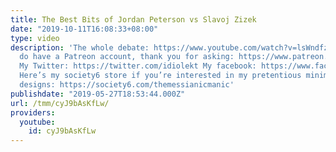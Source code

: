 ```yaml
---
title: The Best Bits of Jordan Peterson vs Slavoj Zizek
date: "2019-10-11T16:08:33+08:00"
type: video
description: 'The whole debate: https://www.youtube.com/watch?v=lsWndfzuOc4 Yes, I
  do have a Patreon account, thank you for asking: https://www.patreon.com/themessianicmanic
  My Twitter: https://twitter.com/idiolekt My facebook: https://www.facebook.com/themessianicmanic/
  Here’s my society6 store if you’re interested in my pretentious minimalist poster
  designs: https://society6.com/themessianicmanic'
publishdate: "2019-05-27T18:53:44.000Z"
url: /tmm/cyJ9bAsKfLw/
providers:
  youtube:
    id: cyJ9bAsKfLw
---
```

